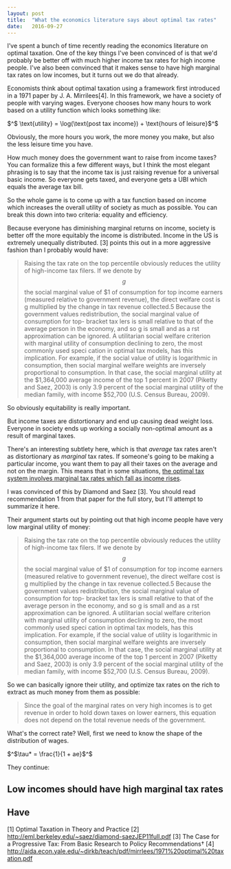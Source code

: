 ```yaml
---
layout: post
title:  "What the economics literature says about optimal tax rates"
date:   2016-09-27
---
```


I’ve spent a bunch of time recently reading the economics literature on optimal taxation. One of the key things I've been convinced of is that we'd probably be better off with much higher income tax rates for high income people. I've also been convinced that it makes sense to have high marginal tax rates on low incomes, but it turns out we do that already.

Economists think about optimal taxation using a framework first introduced in a 1971 paper by J. A. Mirrilees[4]. In this framework, we have a society of people with varying wages. Everyone chooses how many hours to work based on a utility function which looks something like:

$^$ \text{utility} = \log(\text{post tax income}) + \text{hours of leisure}$^$

Obviously, the more hours you work, the more money you make, but also the less leisure time you have.

How much money does the government want to raise from income taxes? You can formalize this a few different ways, but I think the most elegant phrasing is to say that the income tax is just raising revenue for a universal basic income. So everyone gets taxed, and everyone gets a UBI which equals the average tax bill.

So the whole game is to come up with a tax function based on income which increases the overall utility of society as much as possible. You can break this down into two criteria: equality and efficiency.

Because everyone has diminishing marginal returns on income, society is better off the more equitably the income is distributed. Income in the US is extremely unequally distributed. [3] points this out in a more aggressive fashion than I probably would have:

> Raising the tax rate on the top percentile obviously reduces the utility of high-income tax filers. If we denote by $$ g$$ the social marginal value of $1 of consumption for top income earners (measured relative to government revenue), the direct welfare cost is g multiplied by the change in tax revenue collected.5 Because the government values redistribution, the social marginal value of consumption for top- bracket tax  lers is small relative to that of the average person in the economy, and so g is small and as a  rst approximation can be ignored. A utilitarian social welfare criterion with marginal utility of consumption declining to zero, the most commonly used speci cation in optimal tax models, has this implication. For example, if the social value of utility is logarithmic in consumption, then social marginal welfare weights are inversely proportional to consumption. In that case, the social marginal utility at the $1,364,000 average income of the top 1 percent in 2007 (Piketty and Saez, 2003) is only 3.9 percent of the social marginal utility of the median family, with income $52,700 (U.S. Census Bureau, 2009).

So obviously equitability is really important.

But income taxes are distortionary and end up causing dead weight loss. Everyone in society ends up working a socially non-optimal amount as a result of marginal taxes.

There's an interesting subtlety here, which is that *average* tax rates aren't as distortionary as *marginal* tax rates. If someone's going to be making a particular income, you want them to pay all their taxes on the average and not on the margin. This means that in some situations, [the optimal tax system involves marginal tax rates which fall as income rises](/2016/10/02/tax.html).

I was convinced of this by Diamond and Saez [3]. You should read recommendation 1 from that paper for the full story, but I'll attempt to summarize it here.

Their argument starts out by pointing out that high income people have very low marginal utility of money:

> Raising the tax rate on the top percentile obviously reduces the utility of high-income tax filers. If we denote by $$ g$$ the social marginal value of $1 of consumption for top income earners (measured relative to government revenue), the direct welfare cost is g multiplied by the change in tax revenue collected.5 Because the government values redistribution, the social marginal value of consumption for top- bracket tax  lers is small relative to that of the average person in the economy, and so g is small and as a  rst approximation can be ignored. A utilitarian social welfare criterion with marginal utility of consumption declining to zero, the most commonly used speci cation in optimal tax models, has this implication. For example, if the social value of utility is logarithmic in consumption, then social marginal welfare weights are inversely proportional to consumption. In that case, the social marginal utility at the $1,364,000 average income of the top 1 percent in 2007 (Piketty and Saez, 2003) is only 3.9 percent of the social marginal utility of the median family, with income $52,700 (U.S. Census Bureau, 2009).

So we can basically ignore their utility, and optimize tax rates on the rich to extract as much money from them as possible:

> Since the goal of the marginal rates on very high incomes is to get revenue in order to hold down taxes on lower earners, this equation does not depend on the total revenue needs of the government.

What's the correct rate? Well, first we need to know the shape of the distribution of wages.

$^$\tau* = \frac{1}{1 + ae}$^$

They continue:





## Low incomes should have high marginal tax rates



## Have


[1] Optimal Taxation in Theory and Practice
[2] http://eml.berkeley.edu/~saez/diamond-saezJEP11full.pdf
[3] The Case for a Progressive Tax: From Basic Research to Policy Recommendations†
[4] http://aida.econ.yale.edu/~dirkb/teach/pdf/mirrlees/1971%20optimal%20taxation.pdf
